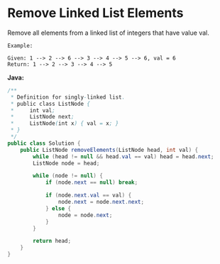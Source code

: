 # Remove Linked List Elements

Remove all elements from a linked list of integers that have value val.

    Example:

    Given: 1 --> 2 --> 6 --> 3 --> 4 --> 5 --> 6, val = 6
    Return: 1 --> 2 --> 3 --> 4 --> 5

**Java:**
```java
/**
 * Definition for singly-linked list.
 * public class ListNode {
 *     int val;
 *     ListNode next;
 *     ListNode(int x) { val = x; }
 * }
 */
public class Solution {
    public ListNode removeElements(ListNode head, int val) {
        while (head != null && head.val == val) head = head.next;
        ListNode node = head;

        while (node != null) {
            if (node.next == null) break;

            if (node.next.val == val) {
                node.next = node.next.next;
            } else {
                node = node.next;
            }
        }

        return head;
    }
}
```
